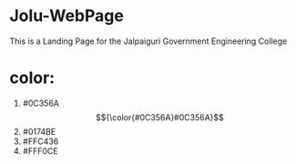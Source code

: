 # Jolu-WebPage
This is a Landing Page for the Jalpaiguri Government Engineering College
# color:
1. #0C356A $${\color{#0C356A}#0C356A}$$
2. #0174BE
3. #FFC436
4. #FFF0CE
